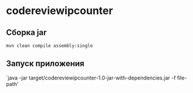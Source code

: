# codereviewipcounter

## Сборка jar

`mvn clean compile assembly:single`

## Запуск приложения

`java -jar target/codereviewipcounter-1.0-jar-with-dependencies.jar -f file-path'
